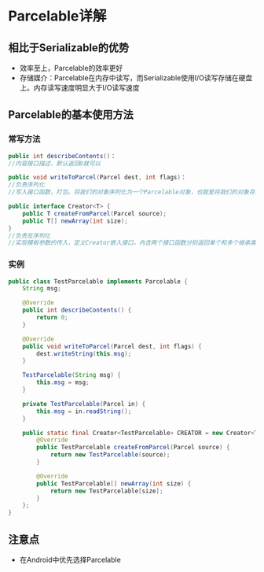 # Parcelable详解

## 相比于Serializable的优势
* 效率至上，Parcelable的效率更好
* 存储媒介：Parcelable在内存中读写，而Serializable使用I/O读写存储在硬盘上。内存读写速度明显大于I/O读写速度

## Parcelable的基本使用方法
### 常写方法
```java
public int describeContents()：
//内容接口描述，默认返回0就可以
```
```java
public void writeToParcel(Parcel dest, int flags)：
//负责序列化
//写入接口函数，打包。将我们的对象序列化为一个Parcelable对象，也就是将我们的对象存入Parcel中
```
```java
public interface Creator<T> {  
    public T createFromParcel(Parcel source);  
    public T[] newArray(int size);  
}  
//负责反序列化
//实现模板参数的传入，定义Creator嵌入接口，内含两个接口函数分别返回单个和多个继承类实例
```

### 实例
```java
public class TestParcelable implements Parcelable {
    String msg;

    @Override
    public int describeContents() {
        return 0;
    }

    @Override
    public void writeToParcel(Parcel dest, int flags) {
        dest.writeString(this.msg);
    }

    TestParcelable(String msg) {
        this.msg = msg;
    }

    private TestParcelable(Parcel in) {
        this.msg = in.readString();
    }

    public static final Creator<TestParcelable> CREATOR = new Creator<TestParcelable>() {
        @Override
        public TestParcelable createFromParcel(Parcel source) {
            return new TestParcelable(source);
        }

        @Override
        public TestParcelable[] newArray(int size) {
            return new TestParcelable[size];
        }
    };
}
```

## 注意点
* 在Android中优先选择Parcelable
